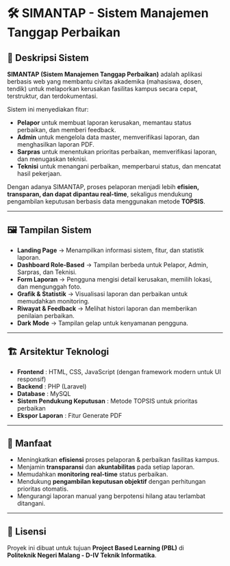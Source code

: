 # 🛠️ SIMANTAP - Sistem Manajemen Tanggap Perbaikan

## 📌 Deskripsi Sistem
**SIMANTAP (Sistem Manajemen Tanggap Perbaikan)** adalah aplikasi berbasis web yang membantu civitas akademika (mahasiswa, dosen, tendik) untuk melaporkan kerusakan fasilitas kampus secara cepat, terstruktur, dan terdokumentasi.  

Sistem ini menyediakan fitur:
- **Pelapor** untuk membuat laporan kerusakan, memantau status perbaikan, dan memberi feedback.
- **Admin** untuk mengelola data master, memverifikasi laporan, dan menghasilkan laporan PDF.
- **Sarpras** untuk menentukan prioritas perbaikan, memverifikasi laporan, dan menugaskan teknisi.
- **Teknisi** untuk menangani perbaikan, memperbarui status, dan mencatat hasil pekerjaan.  

Dengan adanya SIMANTAP, proses pelaporan menjadi lebih **efisien, transparan, dan dapat dipantau real-time**, sekaligus mendukung pengambilan keputusan berbasis data menggunakan metode **TOPSIS**.

---

## 🖼️ Tampilan Sistem
- **Landing Page** → Menampilkan informasi sistem, fitur, dan statistik laporan.
- **Dashboard Role-Based** → Tampilan berbeda untuk Pelapor, Admin, Sarpras, dan Teknisi.
- **Form Laporan** → Pengguna mengisi detail kerusakan, memilih lokasi, dan mengunggah foto.
- **Grafik & Statistik** → Visualisasi laporan dan perbaikan untuk memudahkan monitoring.
- **Riwayat & Feedback** → Melihat histori laporan dan memberikan penilaian perbaikan.
- **Dark Mode** → Tampilan gelap untuk kenyamanan pengguna.

---

## 🏗️ Arsitektur Teknologi
- **Frontend** : HTML, CSS, JavaScript (dengan framework modern untuk UI responsif)
- **Backend** : PHP (Laravel)
- **Database** : MySQL
- **Sistem Pendukung Keputusan** : Metode TOPSIS untuk prioritas perbaikan
- **Ekspor Laporan** : Fitur Generate PDF

---

## 🧠 Manfaat
- Meningkatkan **efisiensi** proses pelaporan & perbaikan fasilitas kampus.
- Menjamin **transparansi** dan **akuntabilitas** pada setiap laporan.
- Memudahkan **monitoring real-time** status perbaikan.
- Mendukung **pengambilan keputusan objektif** dengan perhitungan prioritas otomatis.
- Mengurangi laporan manual yang berpotensi hilang atau terlambat ditangani.

---

## 📄 Lisensi
Proyek ini dibuat untuk tujuan **Project Based Learning (PBL)** di  
**Politeknik Negeri Malang - D-IV Teknik Informatika**.  
